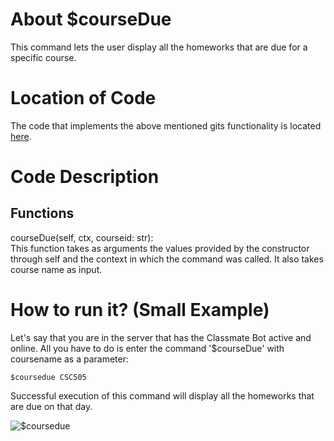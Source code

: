 # About $courseDue
This command lets the user display all the homeworks that are due for a specific course. 

# Location of Code
The code that implements the above mentioned gits functionality is located [here](https://github.com/SE21-Team2/ClassMateBot/blob/main/cogs/deadline.py).

# Code Description
## Functions
courseDue(self, ctx, courseid: str): <br>
This function takes as arguments the values provided by the constructor through self and the context in which the command was called. It also takes course name as input.

# How to run it? (Small Example)
Let's say that you are in the server that has the Classmate Bot active and online. All you have to do is 
enter the command '$courseDue' with coursename as a parameter:

```
$coursedue CSC505
```
Successful execution of this command will display all the homeworks that are due on that day.

![$coursedue](https://github.com/SE21-Team2/ClassMateBot/blob/main/data/media/coursedue.gif)